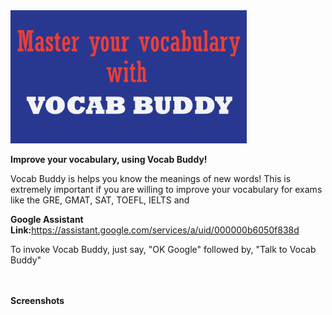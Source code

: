 <img src = "vocabbuddy%20banner.png" width = 75% height = 75%>

<b>Improve your vocabulary, using Vocab Buddy!</b>
<p>Vocab Buddy is  helps you know the meanings of new words! This is extremely important if you are willing to improve your vocabulary for exams like the GRE, GMAT, SAT, TOEFL, IELTS and </p>

<strong>Google Assistant Link:</strong>https://assistant.google.com/services/a/uid/000000b6050f838d
<br>
<p>To invoke Vocab Buddy, just say, "OK Google" followed by, "Talk to Vocab Buddy"</p>

<br><br>
<b>Screenshots</b>
